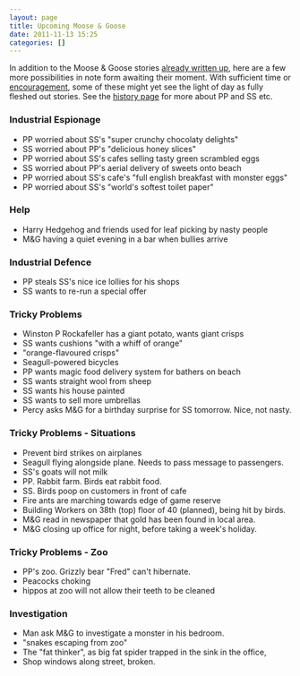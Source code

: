 ```yaml
---
layout: page
title: Upcoming Moose & Goose
date: 2011-11-13 15:25
categories: []
---
```

In addition to the Moose &amp; Goose stories <a title="Moose &amp; Goose Stories" href=".">already written up</a>, here are a few more possibilities in note form awaiting their moment. With sufficient time or <a href="#respond">encouragement</a>, some of these might yet see the light of day as fully fleshed out stories. See the <a title="A brief history of Moose &amp; Goose" href="a-brief-history-of-moose-and-goose">history page</a> for more about PP and SS etc.

### Industrial Espionage

 * PP worried about SS's "super crunchy chocolaty delights"
 * SS worried about PP's "delicious honey slices"
 * PP worried about SS's cafes selling tasty green scrambled eggs
 * SS worried about PP's aerial delivery of sweets onto beach
 * PP worried about SS's cafe's "full english breakfast with monster eggs"
 * PP worried about SS's "world's softest toilet paper"

### Help

 * Harry Hedgehog and friends used for leaf picking by nasty people
 * M&amp;G having a quiet evening in a bar when bullies arrive

### Industrial Defence

 * PP steals SS's nice ice lollies for his shops
 * SS wants to re-run a special offer

### Tricky Problems

 * Winston P Rockafeller has a giant potato, wants giant crisps
 * SS wants cushions "with a whiff of orange"
 * "orange-flavoured crisps"
 * Seagull-powered bicycles
 * PP wants magic food delivery system for bathers on beach
 * SS wants straight wool from sheep
 * SS wants his house painted
 * SS wants to sell more umbrellas
 * Percy asks M&amp;G for a birthday surprise for SS tomorrow. Nice, not nasty.

### Tricky Problems - Situations

 * Prevent bird strikes on airplanes
 * Seagull flying alongside plane. Needs to pass message to passengers.
 * SS's goats will not milk
 * PP. Rabbit farm. Birds eat rabbit food.
 * SS. Birds poop on customers in front of cafe
 * Fire ants are marching towards edge of game reserve
 * Building Workers on 38th (top) floor of 40 (planned), being hit by birds.
 * M&amp;G read in newspaper that gold has been found in local area.
 * M&amp;G closing up office for night, before taking a week's holiday.

### Tricky Problems - Zoo

 * PP's zoo. Grizzly bear "Fred" can't hibernate.
 * Peacocks choking
 * hippos at zoo will not allow their teeth to be cleaned

### Investigation

 * Man ask M&amp;G to investigate a monster in his bedroom.
 * "snakes escaping from zoo"
 * The "fat thinker", as big fat spider trapped in the sink in the office,
 * Shop windows along street, broken.
